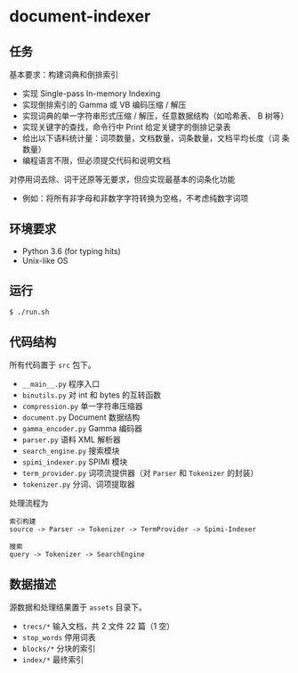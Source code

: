 # document-indexer

## 任务

基本要求：构建词典和倒排索引

- 实现 Single-pass In-memory Indexing
- 实现倒排索引的 Gamma 或 VB 编码压缩 / 解压
- 实现词典的单一字符串形式压缩 / 解压，任意数据结构（如哈希表、 B 树等）
- 实现关键字的查找，命令行中 Print 给定关键字的倒排记录表
- 给出以下语料统计量：词项数量，文档数量，词条数量，文档平均长度（词 条数量）
- 编程语言不限，但必须提交代码和说明文档

对停用词去除、词干还原等无要求，但应实现最基本的词条化功能

- 例如：将所有非字母和非数字字符转换为空格，不考虑纯数字词项

## 环境要求

- Python 3.6 (for typing hits)
- Unix-like OS

## 运行

```sh
$ ./run.sh
```

## 代码结构

所有代码置于 `src` 包下。

- `__main__.py` 程序入口
- `binutils.py` 对 int 和 bytes 的互转函数
- `compression.py` 单一字符串压缩器
- `document.py` Document 数据结构
- `gamma_encoder.py` Gamma 编码器
- `parser.py` 语料 XML 解析器
- `search_engine.py` 搜索模块
- `spimi_indexer.py` SPIMI 模块
- `term_provider.py` 词项流提供器（对 `Parser` 和 `Tokenizer` 的封装）
- `tokenizer.py` 分词、词项提取器

处理流程为

```
索引构建
source -> Parser -> Tokenizer -> TermProvider -> Spimi-Indexer

搜索
query -> Tokenizer -> SearchEngine
```

## 数据描述

源数据和处理结果置于 `assets` 目录下。

- `trecs/*` 输入文档，共 2 文件 22 篇（1 空）
- `stop_words` 停用词表
- `blocks/*` 分块的索引
- `index/*` 最终索引
